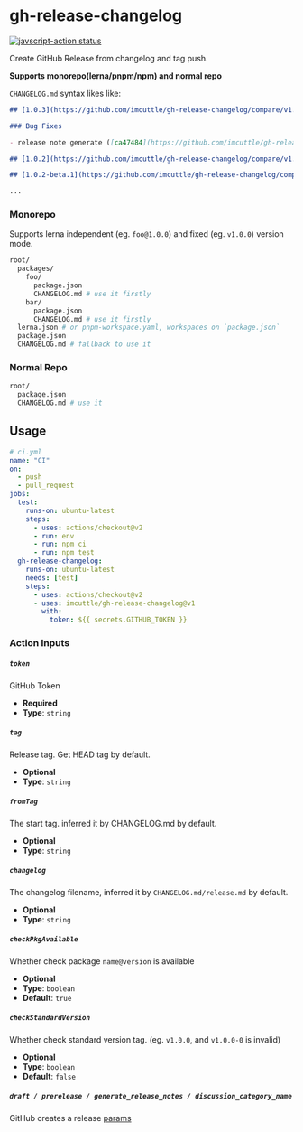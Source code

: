 # gh-release-changelog

<a href="https://github.com/imcuttle/gh-release-changelog/actions"><img alt="javscript-action status" src="https://github.com/imcuttle/gh-release-changelog/workflows/CI/badge.svg"></a>

Create GitHub Release from changelog and tag push.

**Supports monorepo(lerna/pnpm/npm) and normal repo**

`CHANGELOG.md` syntax likes like:

```md
## [1.0.3](https://github.com/imcuttle/gh-release-changelog/compare/v1.0.2...v1.0.3) (2022-01-15)

### Bug Fixes

- release note generate ([ca47484](https://github.com/imcuttle/gh-release-changelog/commit/ca474849b15a56e74af9165cc193cb1c960f93a6))

## [1.0.2](https://github.com/imcuttle/gh-release-changelog/compare/v1.0.2-beta.3...v1.0.2) (2022-01-15)

## [1.0.2-beta.1](https://github.com/imcuttle/gh-release-changelog/compare/v1.0.2-beta.0...v1.0.2-beta.1) (2022-01-15)

...
```

### Monorepo

Supports lerna independent (eg. `foo@1.0.0`) and fixed (eg. `v1.0.0`) version mode.

```bash
root/
  packages/
    foo/
      package.json
      CHANGELOG.md # use it firstly
    bar/
      package.json
      CHANGELOG.md # use it firstly
  lerna.json # or pnpm-workspace.yaml, workspaces on `package.json`
  package.json
  CHANGELOG.md # fallback to use it
```

### Normal Repo

```bash
root/
  package.json
  CHANGELOG.md # use it
```

## Usage

```yaml
# ci.yml
name: "CI"
on:
  - push
  - pull_request
jobs:
  test:
    runs-on: ubuntu-latest
    steps:
      - uses: actions/checkout@v2
      - run: env
      - run: npm ci
      - run: npm test
  gh-release-changelog:
    runs-on: ubuntu-latest
    needs: [test]
    steps:
      - uses: actions/checkout@v2
      - uses: imcuttle/gh-release-changelog@v1
        with:
          token: ${{ secrets.GITHUB_TOKEN }}
```

### Action Inputs

##### `token`

GitHub Token

- **Required**
- **Type**: `string`

##### `tag`

Release tag. Get HEAD tag by default.

- **Optional**
- **Type**: `string`

##### `fromTag`

The start tag. inferred it by CHANGELOG.md by default.

- **Optional**
- **Type**: `string`

##### `changelog`

The changelog filename, inferred it by `CHANGELOG.md/release.md` by default.

- **Optional**
- **Type**: `string`

##### `checkPkgAvailable`

Whether check package `name@version` is available

- **Optional**
- **Type**: `boolean`
- **Default**: `true`

##### `checkStandardVersion`

Whether check standard version tag. (eg. `v1.0.0`, and `v1.0.0-0` is invalid)

- **Optional**
- **Type**: `boolean`
- **Default**: `false`

##### `draft / prerelease / generate_release_notes / discussion_category_name`

GitHub creates a release [params](https://docs.github.com/en/rest/reference/releases#create-a-release)
